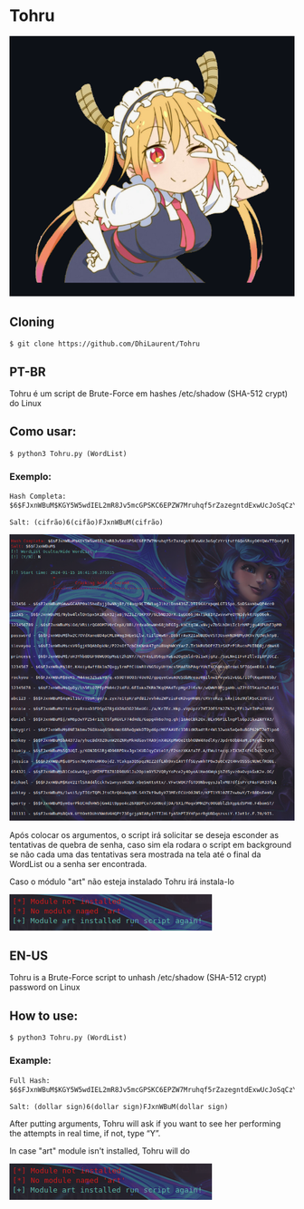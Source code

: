 # Tohru

![](/Tohruu.png?raw=true)

## Cloning

````
$ git clone https://github.com/DhiLaurent/Tohru
````

## PT-BR

Tohru é um script de Brute-Force em hashes /etc/shadow (SHA-512 crypt) do Linux 


## Como usar:

````
$ python3 Tohru.py (WordList)
````

### Exemplo:

````
Hash Completa: $6$FJxnWBuM$KGY5W5wdIEL2mR8Jv5mcGPSKC6EPZW7Mruhqf5rZazegntdExwUcJoSqCzYrifutf6QoSRsyO0YQWxTTQo4yP1
````

````
Salt: (cifrão)6(cifão)FJxnWBuM(cifrão)
````
![](/example.png?raw=true)

Após colocar os argumentos, o script irá solicitar se deseja esconder as tentativas de quebra de senha, caso sim ela rodara o script em background se não cada uma das tentativas sera mostrada na tela até o final da WordList ou a senha ser encontrada.

Caso o módulo "art" não esteja instalado Tohru irá instala-lo

![](/module.png?raw=true)


## EN-US

Tohru is a Brute-Force script to unhash /etc/shadow (SHA-512 crypt) password on Linux

## How to use:

````
$ python3 Tohru.py (WordList)
````

### Example:

````
Full Hash: $6$FJxnWBuM$KGY5W5wdIEL2mR8Jv5mcGPSKC6EPZW7Mruhqf5rZazegntdExwUcJoSqCzYrifutf6QoSRsyO0YQWxTTQo4yP1
````

````
Salt: (dollar sign)6(dollar sign)FJxnWBuM(dollar sign)
````

After putting arguments, Tohru will ask if you want to see her performing the attempts in real time, if not, type “Y”.

In case "art" module isn't installed, Tohru will do

![](/module.png?raw=true)
